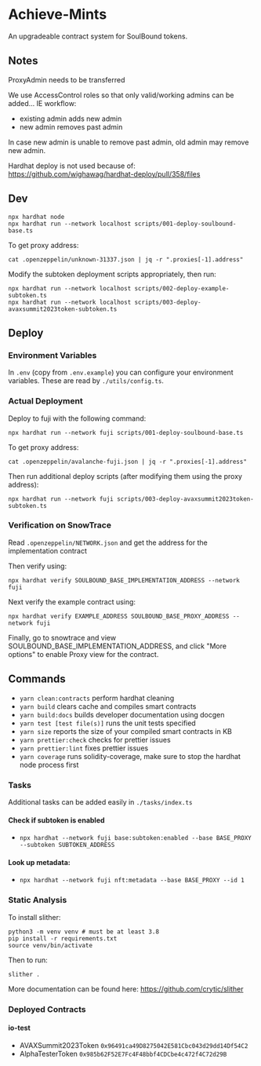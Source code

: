 # Achieve-Mints

An upgradeable contract system for SoulBound tokens.

## Notes

ProxyAdmin needs to be transferred

We use AccessControl roles so that only valid/working admins can be added...
IE workflow:

- existing admin adds new admin
- new admin removes past admin

In case new admin is unable to remove past admin, old admin may remove new admin.

Hardhat deploy is not used because of:
https://github.com/wighawag/hardhat-deploy/pull/358/files

## Dev

```
npx hardhat node
npx hardhat run --network localhost scripts/001-deploy-soulbound-base.ts
```

To get proxy address:

`cat .openzeppelin/unknown-31337.json | jq -r ".proxies[-1].address"`

Modify the subtoken deployment scripts appropriately, then run:

```
npx hardhat run --network localhost scripts/002-deploy-example-subtoken.ts
npx hardhat run --network localhost scripts/003-deploy-avaxsummit2023token-subtoken.ts
```

## Deploy

### Environment Variables

In `.env` (copy from `.env.example`) you can configure your environment variables. These are read by `./utils/config.ts`.

### Actual Deployment

Deploy to fuji with the following command:

```
npx hardhat run --network fuji scripts/001-deploy-soulbound-base.ts
```

To get proxy address:

`cat .openzeppelin/avalanche-fuji.json | jq -r ".proxies[-1].address"`

Then run additional deploy scripts (after modifying them using the proxy address):

```
npx hardhat run --network fuji scripts/003-deploy-avaxsummit2023token-subtoken.ts
```

### Verification on SnowTrace

Read `.openzeppelin/NETWORK.json` and get the address for the implementation contract

Then verify using:

```
npx hardhat verify SOULBOUND_BASE_IMPLEMENTATION_ADDRESS --network fuji
```

Next verify the example contract using:


```
npx hardhat verify EXAMPLE_ADDRESS SOULBOUND_BASE_PROXY_ADDRESS --network fuji
```

Finally, go to snowtrace and view SOULBOUND_BASE_IMPLEMENTATION_ADDRESS, and click "More options" to enable Proxy view for the contract.


## Commands

- `yarn clean:contracts` perform hardhat cleaning
- `yarn build` clears cache and compiles smart contracts
- `yarn build:docs` builds developer documentation using docgen
- `yarn test [test file(s)]` runs the unit tests specified
- `yarn size` reports the size of your compiled smart contracts in KB
- `yarn prettier:check` checks for prettier issues
- `yarn prettier:lint` fixes prettier issues
- `yarn coverage` runs solidity-coverage, make sure to stop the hardhat node process first

### Tasks

Additional tasks can be added easily in `./tasks/index.ts` 

#### Check if subtoken is enabled

- `npx hardhat --network fuji base:subtoken:enabled --base BASE_PROXY --subtoken SUBTOKEN_ADDRESS`

#### Look up metadata:

- `npx hardhat --network fuji nft:metadata --base BASE_PROXY --id 1`

### Static Analysis

To install slither:

```
python3 -m venv venv # must be at least 3.8
pip install -r requirements.txt
source venv/bin/activate
```

Then to run:

```
slither .
```

More documentation can be found here: https://github.com/crytic/slither


### Deployed Contracts

#### io-test

* AVAXSummit2023Token `0x96491ca49D8275042E581Cbc043d29dd14Df54C2`
* AlphaTesterToken `0x985b62F52E7Fc4F48bbf4CDCbe4c472f4C72d29B`
